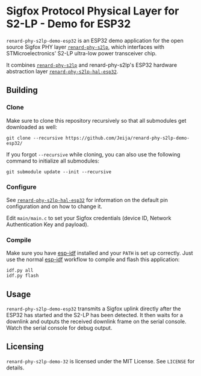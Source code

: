 # Sigfox Protocol Physical Layer for S2-LP - Demo for ESP32

`renard-phy-s2lp-demo-esp32` is an ESP32 demo application for the open source Sigfox PHY layer [`renard-phy-s2lp`](https://github.com/Jeija/renard-phy-s2lp), which interfaces with STMicroelectronics' S2-LP ultra-low power transceiver chip.

It combines [`renard-phy-s2lp`](https://github.com/Jeija/renard-phy-s2lp) and renard-phy-s2lp's ESP32 hardware abstraction layer [`renard-phy-s2lp-hal-esp32`](https://github.com/Jeija/renard-phy-s2lp-hal-esp32).

## Building
### Clone
Make sure to clone this repository recursively so that all submodules get downloaded as well:
```
git clone --recursive https://github.com/Jeija/renard-phy-s2lp-demo-esp32/
```

If you forgot `--recursive` while cloning, you can also use the following command to initialize all submodules:
```
git submodule update --init --recursive
```

### Configure
See [`renard-phy-s2lp-hal-esp32`](https://github.com/Jeija/renard-phy-s2lp-hal-esp32) for information on the default pin configuration and on how to change it.

Edit `main/main.c` to set your Sigfox credentials (device ID, Network Authentication Key and payload).

### Compile
Make sure you have [esp-idf](https://github.com/espressif/esp-idf) installed and your `PATH` is set up correctly. Just use the normal [esp-idf](https://github.com/espressif/esp-idf) workflow to compile and flash this application:

```
idf.py all
idf.py flash
```

## Usage
`renard-phy-s2lp-demo-esp32` transmits a Sigfox uplink directly after the ESP32 has started and the S2-LP has been detected. It then waits for a downlink and outputs the received downlink frame on the serial console. Watch the serial console for debug output.

## Licensing
`renard-phy-s2lp-demo-32` is licensed under the MIT License. See `LICENSE` for details.